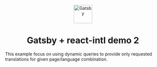 <p align="center">
  <a href="https://www.gatsbyjs.org">
    <img alt="Gatsby" src="https://www.gatsbyjs.org/monogram.svg" width="60" />
  </a>
</p>
<h1 align="center">
  Gatsby + react-intl demo 2
</h1>

This example focus on using dynamic queries to provide only requested translations
for given page/language combination.
